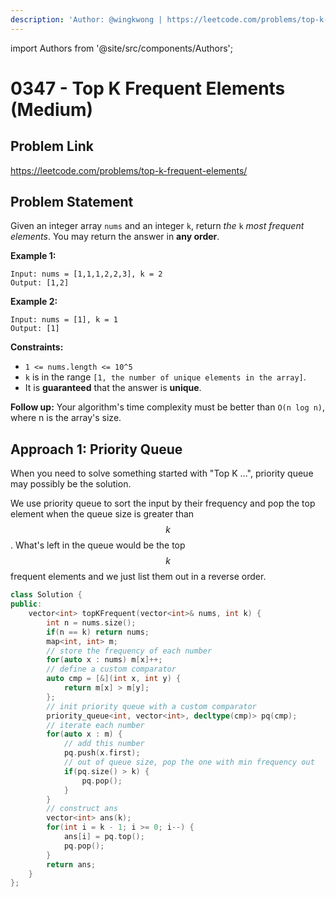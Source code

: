 ```yaml
---
description: 'Author: @wingkwong | https://leetcode.com/problems/top-k-frequent-elements/'
---
```


import Authors from '@site/src/components/Authors';

# 0347 - Top K Frequent Elements (Medium)

## Problem Link

https://leetcode.com/problems/top-k-frequent-elements/

## Problem Statement

Given an integer array `nums` and an integer `k`, return _the_ `k` _most frequent elements_. You may return the answer in **any order**.

**Example 1:**

```
Input: nums = [1,1,1,2,2,3], k = 2
Output: [1,2]
```

**Example 2:**

```
Input: nums = [1], k = 1
Output: [1]
```

**Constraints:**

* `1 <= nums.length <= 10^5`
* `k` is in the range `[1, the number of unique elements in the array]`.
* It is **guaranteed** that the answer is **unique**.



**Follow up:** Your algorithm's time complexity must be better than `O(n log n)`, where n is the array's size.

## Approach 1: Priority Queue

When you need to solve something started with "Top K ...", priority queue may possibly be the solution.

We use priority queue to sort the input by their frequency and pop the top element when the queue size is greater than $$k$$. What's left in the queue would be the top $$k$$ frequent elements and we just list them out in a reverse order.

<Authors names="@wingkwong"/>

```cpp
class Solution {
public:
    vector<int> topKFrequent(vector<int>& nums, int k) {
        int n = nums.size();
        if(n == k) return nums;
        map<int, int> m;
        // store the frequency of each number
        for(auto x : nums) m[x]++;
        // define a custom comparator
        auto cmp = [&](int x, int y) {
            return m[x] > m[y];
        };
        // init priority queue with a custom comparator
        priority_queue<int, vector<int>, decltype(cmp)> pq(cmp);
        // iterate each number
        for(auto x : m) {
            // add this number
            pq.push(x.first);
            // out of queue size, pop the one with min frequency out
            if(pq.size() > k) {
                pq.pop();
            }
        }
        // construct ans
        vector<int> ans(k);
        for(int i = k - 1; i >= 0; i--) {
            ans[i] = pq.top(); 
            pq.pop();
        }
        return ans;
    }
};
```
